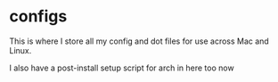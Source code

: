 # configs
This is where I store all my config and dot files for use across Mac and Linux.

I also have a post-install setup script for arch in here too now
